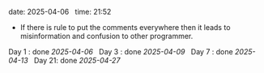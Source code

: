 
date: 2025-04-06  
time: 21:52  

- If there is rule to put the comments everywhere then it leads to misinformation and confusion to other programmer.

Day 1 : done *2025-04-06*  
Day 3 : done *2025-04-09*  
Day 7 : done *2025-04-13*  
Day 21: done *2025-04-27*